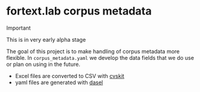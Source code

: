 # fortext.lab corpus metadata

> [!IMPORTANT] 
> This is in very early alpha stage


The goal of this project is to make handling of corpus metadata more flexible. 
In `corpus_metadata.yaml` we develop the data fields that we do use or plan on using in the 
future. 

- Excel files are converted to CSV with [cvskit](https://csvkit.readthedocs.io/en/latest/index.html)
- yaml files are generated with [dasel](https://daseldocs.tomwright.me) 

